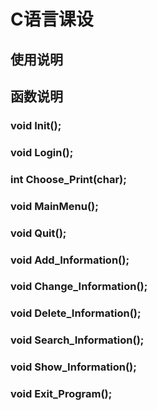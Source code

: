 # C语言课设
## 使用说明

## 函数说明

### void Init();

### void Login();

### int Choose_Print(char);

### void MainMenu();

### void Quit();

### void Add_Information();

### void Change_Information();

### void Delete_Information();

### void Search_Information();

### void Show_Information();

### void Exit_Program();

